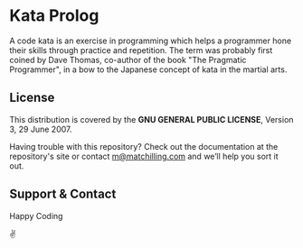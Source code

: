 # Kata Prolog
A code kata is an exercise in programming which helps a programmer hone their skills through practice and repetition. The term was probably first coined by Dave Thomas, co-author of the book "The Pragmatic Programmer", in a bow to the Japanese concept of kata in the martial arts.

## License
This distribution is covered by the **GNU GENERAL PUBLIC LICENSE**, Version 3, 29 June 2007.

Having trouble with this repository? Check out the documentation at the repository's site or contact m@matchilling.com and we’ll help you sort it out.
## Support & Contact

Happy Coding

:v:
